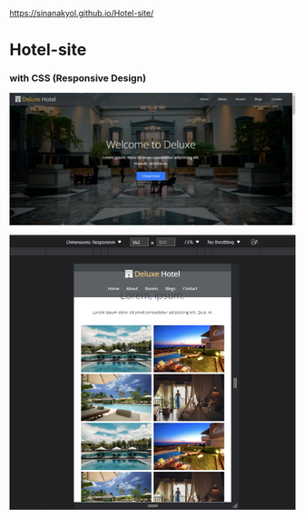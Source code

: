 https://sinanakyol.github.io/Hotel-site/

# Hotel-site

### with CSS (Responsive Design)

![hotel-site](ss.png)

![hotel-site](ss-mobil.png)

